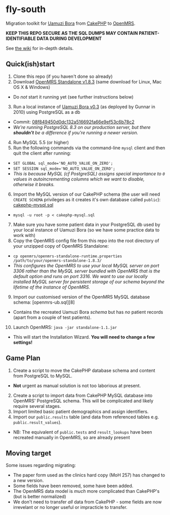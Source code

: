 fly-south
=========

Migration toolkit for [Uamuzi Bora][1] from [CakePHP][2] to [OpenMRS][3].

**KEEP THIS REPO SECURE AS THE SQL DUMPS MAY CONTAIN PATIENT-IDENTIFIABLE DATA DURING DEVELOPMENT**

See [the wiki][4] for in-depth details.

## Quick(ish)start

 1. Clone this repo (if you haven't done so already)
 2. Download [OpenMRS Standalone v1.8.3][5] (same download for Linux, Mac OS X & Windows)
  - Do *not* start it running yet (see further instructions below)
 3. Run a local instance of [Uamuzi Bora v0.3][6] (as deployed by Gunnar in 2010) using PostgreSQL as a db
  - Commit: [08f849450d0dc132a516692fa66e9ef53c6b78c2][6]
  - _We're running PostgreSQL 8.3 on our production server, but there **shouldn't** be a difference if you're running a newer version._
 4. Run MySQL 5.5 (or higher)
 5. Run the following commands via the command-line `mysql` client and then quit the client after running:
  - `SET GLOBAL sql_mode='NO_AUTO_VALUE_ON_ZERO';`
  - `SET SESSION sql_mode='NO_AUTO_VALUE_ON_ZERO';`
  - _This is because MySQL (cf PostgreSQL) assigns special importance to `0` values in autoincrementing columns which we want to disable, otherwise it breaks._
 6. Import the MySQL version of our CakePHP schema (the user will need `CREATE SCHEMA` privileges as it creates it's own database called `public`): [cakephp-mysql.sql][7]
  - `mysql -u root -p < cakephp-mysql.sql`
 7. Make sure you have some patient data in your PostgreSQL db used by your local instance of Uamuzi Bora (so we have some practice data to work with)
 8. Copy the OpenMRS config file from this repo into the root directory of your unzipped copy of OpenMRS Standalone:
  - `cp openmrs/openmrs-standalone-runtime.properties /path/to/your/openmrs-standalone-1.8.3/`
  - _This configures the OpenMRS to use your local MySQL server on port 3306 rather than the MySQL server bundled with OpenMRS that is the default option and runs on port 3316. We want to use our locally installed MySQL server for persistent storage of our schema beyond the lifetime of the instance of OpenMRS._
 9. Import our customised version of the OpenMRS MySQL database schema: [openmrs-ub.sql][8]
  - Contains the recreated Uamuzi Bora _schema_ but has _no_ patient records (apart from a couple of test patients).
 10. Launch OpenMRS: `java -jar standalone-1.1.jar`
  - This will start the Installation Wizard. **You will need to change a few settings!**
## Game Plan
 1. Create a script to move the CakePHP database schema and content from PostgreSQL to MySQL.
  - **Not** urgent as manual solution is not too laborious at present.
 2. Create a script to import data from CakePHP MySQL database into OpenMRS' PostgreSQL schema. This will be complicated and likely require several stages.
  1. Import limited basic patient demographics and assign identifiers.
  2. Import our `public.results` table (and data from referenced tables e.g. `public.result_values`).
   - NB: The equivalent of `public.tests` and `result_lookups` have been recreated manually in OpenMRS, so are already present

## Moving target
Some issues regarding migrating:
 - The paper form used as the clinics hard copy (MoH 257) has changed to a new version.
  - Some fields have been removed, some have been added.
 - The OpenMRS data model is *much* more complicated than CakePHP's (but is better normalized) 
 - We don't need to transfer *all* data from CakePHP - some fields are now irrevelant or no longer useful or impracticle to transfer.
 
[1]: http://uamuzibora.com
[2]: http://cakephp.org
[3]: http://openmrs.org
[4]: https://github.com/uamuzibora/fly-south/wiki
[5]: http://sourceforge.net/projects/openmrs/files/releases/OpenMRS_1.8.3/openmrs-standalone-1.8.3.zip/download
[6]: https://github.com/uamuzibora/uamuzi-bora/commit/08f849450d0dc132a516692fa66e9ef53c6b78c2
[7]: https://github.com/uamuzibora/fly-south/blob/master/sql/cakephp-mysql.sql